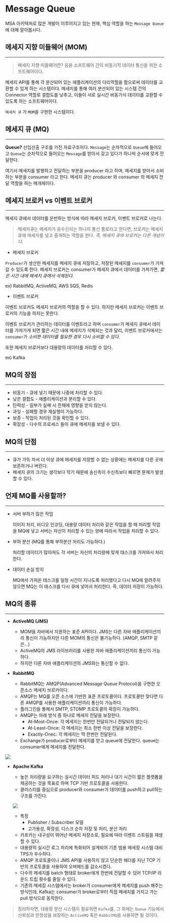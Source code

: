 # Message Queue

MSA 아키텍처로 많은 개발이 이루어지고 있는 현재, 핵심 역할을 하는 `Message Queue`에 대해 알아봅시다.

## 메세지 지향 미들웨어 (MOM)

---

> 메세지 지향 미들웨어란? 응용 소프트웨어 간의 비동기적 데이터 통신을 위한 소프트웨어이다.
> 

메세지 API를 통해 각 분산되어 있는 애플리케이션의 다리역할을 함으로써 데이터를 교환할 수 있게 하는 시스템이다.
메세지를 통해 여러 분산되어 있는 시스템 간의 Connector 역할로 결합도를 낮추고, 이들이 서로 실시간 비동기식 데이터를 교환할 수 있도록 하는 소프트웨어이다.

`메세지 큐` 가 `MOM`을 구현한 시스템이다.

## 메세지 큐 (MQ)

---

**Queue?** 선입선출 구조를 가진 자료구조이다. `Message`는 순차적으로 `Queue`에 들어오고 `Queue`는 순차적으로 들어오는 `Message`를 받아서 갖고 있다가 하나씩 순서에 맞게 전달한다.

여기서 메세지를 발행하고 전달하는 부분을 producer 라고 하며, 메세지를 받아서 소비하는 부분을 consumer 라고 한다.
메세지 큐는 producer 와 consumer 의 메세지 전달 역할을 하는 매개체이다.

## 메세지 브로커 vs 이벤트 브로커

---

메세지 큐에서 데이터를 운반하는 방식에 따라 메세지 브로커, 이벤트 브로커로 나눈다.

> 메세지큐는 메세지가 송수신되는 하나의 통신 통로라고 한다면, 브로커는 메세지 큐에 메세지를 넣고 중개하는 역할을 한다. *즉, 메세지 큐와 브로커는 다른 개념이다.*
> 
- 메세지 브로커

`Producer`가 생산한 메세지를 메세지 큐에 저장하고, 저장된 메세지를 `consumer`가 가져갈 수 있도록 한다.
메세지 브로커는 consumer가 메세지 큐에서 데이터를 가져가면, *짧은 시간 내에 메세지 큐에서 삭제된다.*

ex) RabbitMQ, ActiveMQ, AWS SQS, Redis

- 이벤트 브로커

이벤트 브로커도 메세지 브로커의 역할을 할 수 있다. 하지만 메세지 브로커는 이벤트 브로커의 기능을 하지는 못한다.

이벤트 브로커가 관리하는 데이터를 이벤트라고 하며 `consumer`가 메세지 큐에서 데이터를 가져가게 되면 짧은 시간 내에 메세지가 삭제되는 것과 달리, 이벤트 브로커에서는 `consumer`가 *소비한 데이터를 필요한 경우 다시 소비할 수 있다.*

또한 메세지 브로커보다 대용량의 데이터를 처리할 수 있다.

ex) Kafka

## MQ의 장점

---

- 비동기 - 큐에 넣기 때문에 나중에 처리할 수 있다.
- 낮은 결합도 - 애플리케이션과 분리할 수 있다.
- 탄력성 - 일부가 실패 시 전체에 영향을 받지 않는다.
- 과잉 - 실패할 경우 재실행이 가능하다.
- 보증 - 작업이 처리된 것을 확인할 수 있다.
- 확장성 - 다수의 프로세스 들이 큐에 메세지를 보낼 수 있다.

## MQ의 단점

---

- 큐가 가득 차서 더 이상 큐에 메세지를 저장할 수 없는 상황에는 메세지를 다른 곳에 보존하거나 버린다.
- 메세지 큐의 크기는 생각보다 작기 때문에 송신측이 수신측보다 빠르면 문제가 발생할 수 있다.

## 언제 MQ를 사용할까?

---

- 서버 부하가 많은 작업
    
    이미지 처리, 비디오 인코딩, 대용량 데이터 처리와 같은 작업을 할 때 처리할 작업을 MQ에 넣고 서버는 자신이 처리할 수 있는 양에 따라서 작업을 처리할 수 있다.
    
- 부하 분산 (MQ를 통해 부하분산 처리도 가능하다.)
    
    처리할 데이터가 많아져도 각 서버는 자신의 처리량에 맞게 태스크를 가져와서 처리한다.
    
- 데이터 손실 방지
    
    MQ에서 가져온 태스크를 일정 시간이 지나도록 처리했다고 다시 MQ에 알려주지 않으면 MQ는 이 태스크를 다시 큐에 넣어서 처리한다. 즉, 데이터 저장이 가능하다.
    

## MQ의 종류

---

- **ActiveMQ (JMS)**
    - MOM을 자바에서 지원하는 표준 API이다. JMS는 다른 자바 애플리케이션끼리 통신이 가능하지만 다른 MOM의 통신은 불가능하다. (AMQP, SMTP 같은…)
    - ActiveMQ의 JMS 라이브러리를 사용한 자바 애플리케이션끼리 통신이 가능하다.
    - 하지만 다른 자바 애플리케이션의 JMS와는 통신할 수 없다.

- **RabbitMQ**
    - RabbitMQ는 AMQP(Advanced Message Queue Protocol)을 구현한 오픈소스 메세지 브로커이다.
    - AMQP는 MQ를 오픈 소스에 기반한 표준 프로토콜이다. 프로토콜만 맞다면 다른 AMQP를 사용한 애플리케이션끼리 통신이 가능하다.
    - 플러그인을 통해서 SMTP, STOMP 프로토콜의 확장이 가능하다.
    - AMQP는 아래 방식 중 하나로 메세지 전달을 보장한다.
        - At-Most-Once: 각 메세지는 한번만 전달되거나 전달되지 않는다.
        - At-Least-Once: 각 메세지는 최소 한번 이상 전달을 보장한다.
        - Exactly-Onec: 각 메세지는 딱 한번만 전달된다.
    - Exchange가 producer로부터 메세지를 받고 queue에 전달한다. queue는 consumer에게 메세지를 전달한다.

![](https://img1.daumcdn.net/thumb/R1280x0/?scode=mtistory2&fname=https%3A%2F%2Fblog.kakaocdn.net%2Fdn%2FCTWxw%2FbtrqMvOz41o%2F0wCCFT4TekiWBeoeEjEX01%2Fimg.png)

- **Apache Kafka**
    - 높은 처리량을 요구하는 실시간 데이터 피드 처리나 대기 시간이 짧은 플랫폼을 제공하는 것을 목표로 하며 TCP 기반 프로토콜을 사용한다.
    - 클러스터를 중심으로 producer와 consumer가 데이터를 push하고 pull하는 구조를 가진다.
    
    ![](https://img1.daumcdn.net/thumb/R1280x0/?scode=mtistory2&fname=https%3A%2F%2Fblog.kakaocdn.net%2Fdn%2FdaLAbi%2FbtrqQedM2kR%2FCs3UVw6cdkSJ6e8UbtK8Y1%2Fimg.png)
    
    - 특징
        - Publisher / Subscriber 모델
        - 고가용성, 확장성, 디스크 순차 저장 및 처리, 분산 처리
    - 카프카는 내구성이 뛰어난 메세지 저장소로, 필요에 따라 이벤트 스트림을 재생할 수 있다.
    - 대용량의 실시간 로그 처리에 특화되어 설계되어 기존 범용 메세징 시스템 대비 TPS가 우수하다.
    - AMQP 프로토콜이나 JMS API를 사용하지 않고 단순한 헤더를 지닌 TCP 기반의 프로토콜을 사용하여 오버헤드를 감소시켰다.
    - 다수의 메세지를 batch 형태로 broker에게 한번에 전달할 수 있어 TCP/IP 라운드 트립 횟수를 줄일 수 있다.
    - 기존의 메세징 시스템에서는 broker가 consumer에게 메세지를 push 해주는 방식인데, Kafka는 consumer가 broker로부터 직접 메세지를 가지고 가는 pull 방식으로 동작한다.
  
> 정리하자면, 대용량 분산 시스템이 필요하면 `Kafka`를, 그 외에는 `Queue` 기능에서 신뢰성과 안정성을 보장하는 `ActiveMQ` 혹은 `RabbitMQ`을 사용하면 될 것이다.
>